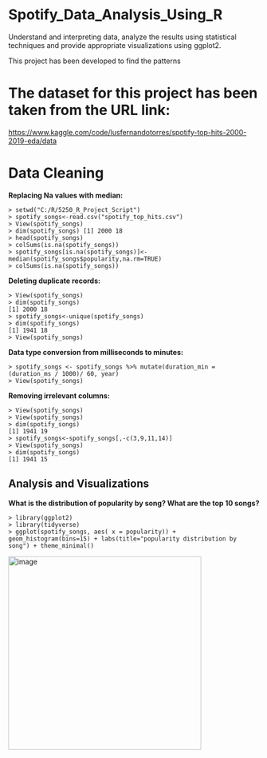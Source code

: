 # Spotify_Data_Analysis_Using_R

Understand and interpreting data, analyze the results using statistical techniques and provide appropriate visualizations using ggplot2.

This project has been developed to find the patterns

# The dataset for this project has been taken from the URL link:

https://www.kaggle.com/code/lusfernandotorres/spotify-top-hits-2000-2019-eda/data

# Data Cleaning

**Replacing Na values with median:**
```
> setwd("C:/R/5250_R_Project_Script") 
> spotify_songs<-read.csv("spotify_top_hits.csv") 
> View(spotify_songs) 
> dim(spotify_songs) [1] 2000 18 
> head(spotify_songs)  
> colSums(is.na(spotify_songs)) 
> spotify_songs[is.na(spotify_songs)]<-median(spotify_songs$popularity,na.rm=TRUE)
> colSums(is.na(spotify_songs))
```
**Deleting duplicate records:**
```
> View(spotify_songs)  
> dim(spotify_songs) 
[1] 2000 18 
> spotify_songs<-unique(spotify_songs) 
> dim(spotify_songs) 
[1] 1941 18 
> View(spotify_songs)
```
**Data type conversion from milliseconds to minutes:**
```
> spotify_songs <- spotify_songs %>% mutate(duration_min = (duration_ms / 1000)/ 60, year)
> View(spotify_songs)
```
**Removing irrelevant columns:**
```
> View(spotify_songs) 
> View(spotify_songs) 
> dim(spotify_songs) 
[1] 1941 19 
> spotify_songs<-spotify_songs[,-c(3,9,11,14)] 
> View(spotify_songs) 
> dim(spotify_songs) 
[1] 1941 15
```
## Analysis and Visualizations

**What is the distribution of popularity by song? What are the top 10 songs?**
```
> library(ggplot2) 
> library(tidyverse) 
> ggplot(spotify_songs, aes( x = popularity)) +  geom_histogram(bins=15) + labs(title="popularity distribution by song") + theme_minimal()
```

<img width="387" alt="image" src="https://user-images.githubusercontent.com/104661414/209245035-432227cf-926d-4971-8be9-eecc4120625f.png">

